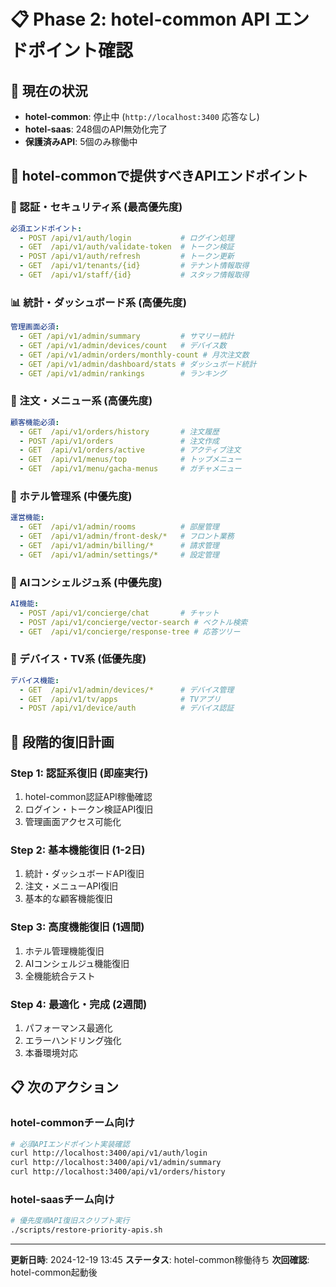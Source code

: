 # 📋 Phase 2: hotel-common API エンドポイント確認

## **🚨 現在の状況**
- **hotel-common**: 停止中 (`http://localhost:3400` 応答なし)
- **hotel-saas**: 248個のAPI無効化完了
- **保護済みAPI**: 5個のみ稼働中

## **🎯 hotel-commonで提供すべきAPIエンドポイント**

### **🔐 認証・セキュリティ系 (最高優先度)**
```yaml
必須エンドポイント:
  - POST /api/v1/auth/login           # ログイン処理
  - GET  /api/v1/auth/validate-token  # トークン検証
  - POST /api/v1/auth/refresh         # トークン更新
  - GET  /api/v1/tenants/{id}         # テナント情報取得
  - GET  /api/v1/staff/{id}           # スタッフ情報取得
```

### **📊 統計・ダッシュボード系 (高優先度)**
```yaml
管理画面必須:
  - GET /api/v1/admin/summary         # サマリー統計
  - GET /api/v1/admin/devices/count   # デバイス数
  - GET /api/v1/admin/orders/monthly-count # 月次注文数
  - GET /api/v1/admin/dashboard/stats # ダッシュボード統計
  - GET /api/v1/admin/rankings        # ランキング
```

### **🛒 注文・メニュー系 (高優先度)**
```yaml
顧客機能必須:
  - GET  /api/v1/orders/history       # 注文履歴
  - POST /api/v1/orders               # 注文作成
  - GET  /api/v1/orders/active        # アクティブ注文
  - GET  /api/v1/menus/top            # トップメニュー
  - GET  /api/v1/menu/gacha-menus     # ガチャメニュー
```

### **🏨 ホテル管理系 (中優先度)**
```yaml
運営機能:
  - GET  /api/v1/admin/rooms          # 部屋管理
  - GET  /api/v1/admin/front-desk/*   # フロント業務
  - GET  /api/v1/admin/billing/*      # 請求管理
  - GET  /api/v1/admin/settings/*     # 設定管理
```

### **🤖 AIコンシェルジュ系 (中優先度)**
```yaml
AI機能:
  - POST /api/v1/concierge/chat       # チャット
  - POST /api/v1/concierge/vector-search # ベクトル検索
  - GET  /api/v1/concierge/response-tree # 応答ツリー
```

### **📱 デバイス・TV系 (低優先度)**
```yaml
デバイス機能:
  - GET  /api/v1/admin/devices/*      # デバイス管理
  - GET  /api/v1/tv/apps              # TVアプリ
  - POST /api/v1/device/auth          # デバイス認証
```

## **🔄 段階的復旧計画**

### **Step 1: 認証系復旧 (即座実行)**
1. hotel-common認証API稼働確認
2. ログイン・トークン検証API復旧
3. 管理画面アクセス可能化

### **Step 2: 基本機能復旧 (1-2日)**
1. 統計・ダッシュボードAPI復旧
2. 注文・メニューAPI復旧
3. 基本的な顧客機能復旧

### **Step 3: 高度機能復旧 (1週間)**
1. ホテル管理機能復旧
2. AIコンシェルジュ機能復旧
3. 全機能統合テスト

### **Step 4: 最適化・完成 (2週間)**
1. パフォーマンス最適化
2. エラーハンドリング強化
3. 本番環境対応

## **📋 次のアクション**

### **hotel-commonチーム向け**
```bash
# 必須APIエンドポイント実装確認
curl http://localhost:3400/api/v1/auth/login
curl http://localhost:3400/api/v1/admin/summary
curl http://localhost:3400/api/v1/orders/history
```

### **hotel-saasチーム向け**
```bash
# 優先度順API復旧スクリプト実行
./scripts/restore-priority-apis.sh
```

---
**更新日時**: 2024-12-19 13:45
**ステータス**: hotel-common稼働待ち
**次回確認**: hotel-common起動後
